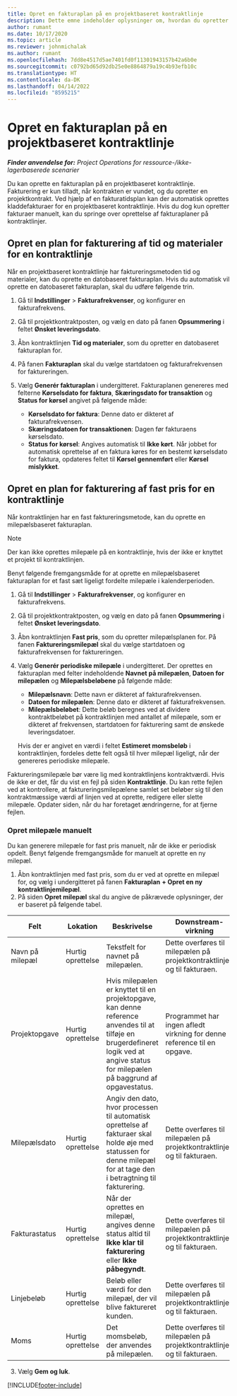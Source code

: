```yaml
---
title: Opret en fakturaplan på en projektbaseret kontraktlinje
description: Dette emne indeholder oplysninger om, hvordan du opretter fakturaplaner og milepæle på kontraktlinjer.
author: rumant
ms.date: 10/17/2020
ms.topic: article
ms.reviewer: johnmichalak
ms.author: rumant
ms.openlocfilehash: 7dd8e4517d5ae7401fd0f11301943157b42a6b0e
ms.sourcegitcommit: c0792bd65d92db25e0e8864879a19c4b93efb10c
ms.translationtype: HT
ms.contentlocale: da-DK
ms.lasthandoff: 04/14/2022
ms.locfileid: "8595215"
---
```

# <a name="create-an-invoice-schedule-on-a-project-based-contract-line"></a>Opret en fakturaplan på en projektbaseret kontraktlinje 

_**Finder anvendelse for:** Project Operations for ressource-/ikke-lagerbaserede scenarier_

Du kan oprette en fakturaplan på en projektbaseret kontraktlinje. Fakturering er kun tilladt, når kontrakten er vundet, og du opretter en projektkontrakt. Ved hjælp af en fakturatidsplan kan der automatisk oprettes kladdefakturaer for en projektbaseret kontraktlinje. Hvis du dog kun opretter fakturaer manuelt, kan du springe over oprettelse af fakturaplaner på kontraktlinjer.

## <a name="create-a-time-and-material-invoice-schedule-for-a-contract-line"></a>Opret en plan for fakturering af tid og materialer for en kontraktlinje

Når en projektbaseret kontraktlinje har faktureringsmetoden tid og materialer, kan du oprette en datobaseret fakturaplan. Hvis du automatisk vil oprette en datobaseret fakturaplan, skal du udføre følgende trin.

1. Gå til **Indstillinger** > **Fakturafrekvenser**, og konfigurer en fakturafrekvens.
2. Gå til projektkontraktposten, og vælg en dato på fanen **Opsummering** i feltet **Ønsket leveringsdato**.
3. Åbn kontraktlinjen **Tid og materialer**, som du opretter en datobaseret fakturaplan for. 
4. På fanen **Fakturaplan** skal du vælge startdatoen og fakturafrekvensen for faktureringen.
5. Vælg **Generér fakturaplan** i undergitteret. Fakturaplanen genereres med felterne **Kørselsdato for faktura**, **Skæringsdato for transaktion** og **Status for kørsel** angivet på følgende måde:

    - **Kørselsdato for faktura**: Denne dato er dikteret af fakturafrekvensen.
    - **Skæringsdatoen for transaktionen**: Dagen før fakturaens kørselsdato.
    - **Status for kørsel**: Angives automatisk til **Ikke kørt**. Når jobbet for automatisk oprettelse af en faktura køres for en bestemt kørselsdato for faktura, opdateres feltet til **Kørsel gennemført** eller **Kørsel mislykket**.

## <a name="create-a-fixed-price-invoice-schedule-for-a-contract-line"></a>Opret en plan for fakturering af fast pris for en kontraktlinje

Når kontraktlinjen har en fast faktureringsmetode, kan du oprette en milepælsbaseret fakturaplan. 

> [!NOTE]
> Der kan ikke oprettes milepæle på en kontraktlinje, hvis der ikke er knyttet et projekt til kontraktlinjen.

Benyt følgende fremgangsmåde for at oprette en milepælsbaseret fakturaplan for et fast sæt ligeligt fordelte milepæle i kalenderperioden.

1. Gå til **Indstillinger** > **Fakturafrekvenser**, og konfigurer en fakturafrekvens.
2. Gå til projektkontraktposten, og vælg en dato på fanen **Opsummering** i feltet **Ønsket leveringsdato**.
3. Åbn kontraktlinjen **Fast pris**, som du opretter milepælsplanen for. På fanen **Faktureringsmilepæl** skal du vælge startdatoen og fakturafrekvensen for faktureringen. 
4. Vælg **Generér periodiske milepæle** i undergitteret. Der oprettes en fakturaplan med felter indeholdende **Navnet på milepælen**, **Datoen for milepælen** og **Milepælsbeløbene** på følgende måde:

    - **Milepælsnavn**: Dette navn er dikteret af fakturafrekvensen.
    - **Datoen for milepælen**: Denne dato er dikteret af fakturafrekvensen.
    - **Milepælsbeløbet**: Dette beløb beregnes ved at dividere kontraktbeløbet på kontraktlinjen med antallet af milepæle, som er dikteret af frekvensen, startdatoen for fakturering samt de ønskede leveringsdatoer.

    Hvis der er angivet en værdi i feltet **Estimeret momsbeløb** i kontraktlinjen, fordeles dette felt også til hver milepæl ligeligt, når der genereres periodiske milepæle.

Faktureringsmilepæle bør være lig med kontraktlinjens kontraktværdi. Hvis de ikke er det, får du vist en fejl på siden **Kontraktlinje**. Du kan rette fejlen ved at kontrollere, at faktureringsmilepælene samlet set beløber sig til den kontraktmæssige værdi af linjen ved at oprette, redigere eller slette milepæle. Opdater siden, når du har foretaget ændringerne, for at fjerne fejlen.

### <a name="manually-create-milestones"></a>Opret milepæle manuelt

Du kan generere milepæle for fast pris manuelt, når de ikke er periodisk opdelt. Benyt følgende fremgangsmåde for manuelt at oprette en ny milepæl.

1. Åbn kontraktlinjen med fast pris, som du er ved at oprette en milepæl for, og vælg i undergitteret på fanen **Fakturaplan** **+ Opret en ny kontraktlinjemilepæl**. 
2. På siden **Opret milepæl** skal du angive de påkrævede oplysninger, der er baseret på følgende tabel.

| Felt | Lokation | Beskrivelse | Downstream-virkning |
| --- | --- | --- | --- |
| Navn på milepæl | Hurtig oprettelse | Tekstfelt for navnet på milepælen. | Dette overføres til milepælen på projektkontraktlinjen og til fakturaen. |
| Projektopgave | Hurtig oprettelse | Hvis milepælen er knyttet til en projektopgave, kan denne reference anvendes til at tilføje en brugerdefineret logik ved at angive status for milepælen på baggrund af opgavestatus. | Programmet har ingen afledt virkning for denne reference til en opgave. |
| Milepælsdato | Hurtig oprettelse | Angiv den dato, hvor processen til automatisk oprettelse af fakturaer skal holde øje med statussen for denne milepæl for at tage den i betragtning til fakturering. | Dette overføres til milepælen på projektkontraktlinjen og til fakturaen. |
| Fakturastatus | Hurtig oprettelse | Når der oprettes en milepæl, angives denne status altid til **Ikke klar til fakturering** eller **Ikke påbegyndt**. | Dette overføres til milepælen på projektkontraktlinjen og til fakturaen. |
| Linjebeløb | Hurtig oprettelse | Beløb eller værdi for den milepæl, der vil blive faktureret kunden. | Dette overføres til milepælen på projektkontraktlinjen og til fakturaen. |
| Moms | Hurtig oprettelse | Det momsbeløb, der anvendes på milepælen. | Dette overføres til milepælen på projektkontraktlinjen og til fakturaen. |

3. Vælg **Gem og luk**.


[!INCLUDE[footer-include](../includes/footer-banner.md)]